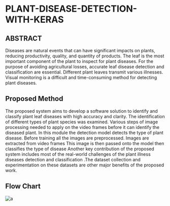 # PLANT-DISEASE-DETECTION-WITH-KERAS


## ABSTRACT

Diseases are natural events that can have significant impacts on plants, reducing productivity, quality, and quantity of products. The leaf is the most important component of the plant to inspect for plant diseases. For the purpose of avoiding agricultural losses, accurate leaf disease detection and classification are essential. Different plant leaves transmit various illnesses.
Visual monitoring is a difficult and time-consuming method for detecting plant diseases.

## Proposed Method

The proposed system aims to develop a software solution to identify and classify plant leaf diseases with high accuracy and clarity. The identification of different types of plant species was examined. Various steps of image processing needed to apply on the video frames before it can identify the diseased plant. In this module the detection model detects the type of plant disease. Before training all the images are preprocessed. Images are extracted from video frames  This image is then passed onto the model then classifies the type of disease Another key contribution of the proposed system includes most of the real-world challenges of the plant illness diseases detection and classification .The dataset collection and experimentation on these datasets are other major benefits of the proposed work.


## Flow Chart
![a](https://user-images.githubusercontent.com/53647653/205476372-2d5510fb-eefe-40c2-9bab-6af55e71e1de.png)
